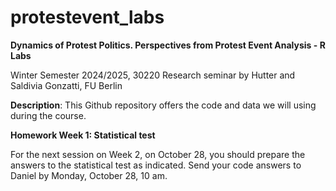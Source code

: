 # protestevent_labs
**Dynamics of Protest Politics. Perspectives from Protest Event Analysis - R Labs**

Winter Semester 2024/2025, 30220 Research seminar by Hutter and Saldivia Gonzatti, FU Berlin


**Description**:
This Github repository offers the code and data we will using during the course.


**Homework Week 1: Statistical test**

For the next session on Week 2, on October 28, you should prepare the answers to the statistical test as indicated. Send your code answers to Daniel by Monday, October 28, 10 am.